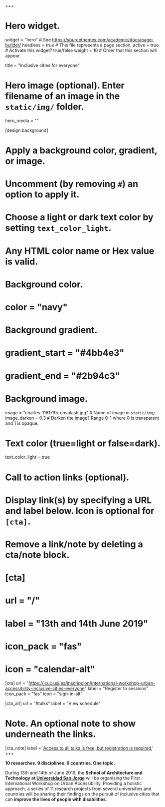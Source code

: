 +++
# Hero widget.
widget = "hero"  # See https://sourcethemes.com/academic/docs/page-builder/
headless = true  # This file represents a page section.
active = true  # Activate this widget? true/false
weight = 10  # Order that this section will appear.

title = "Inclusive cities for everyone"

# Hero image (optional). Enter filename of an image in the `static/img/` folder.
hero_media = ""

[design.background]
  # Apply a background color, gradient, or image.
  #   Uncomment (by removing `#`) an option to apply it.
  #   Choose a light or dark text color by setting `text_color_light`.
  #   Any HTML color name or Hex value is valid.

  # Background color.
  # color = "navy"

  # Background gradient.
  # gradient_start = "#4bb4e3"
  # gradient_end = "#2b94c3"

  # Background image.
  image = "charles-1161795-unsplash.jpg"  # Name of image in `static/img/`.
  image_darken = 0.3  # Darken the image? Range 0-1 where 0 is transparent and 1 is opaque.

  # Text color (true=light or false=dark).
  text_color_light = true

# Call to action links (optional).
#   Display link(s) by specifying a URL and label below. Icon is optional for `[cta]`.
#   Remove a link/note by deleting a cta/note block.
# [cta]
#   url = "/"
#   label = "13th and 14th June 2019"
#   icon_pack = "fas"
#   icon = "calendar-alt"

[cta]
  url = "https://icuc.usj.es/inscripcion/international-workshop-urban-accessibility-inclusive-cities-everyone"
  label = "Register to sessions"
  icon_pack = "fas"
  icon = "sign-in-alt"

[cta_alt]
  url = "#talks"
  label = "View schedule"

# Note. An optional note to show underneath the links.
[cta_note]
  label = '<a href="https://icuc.usj.es/inscripcion/international-workshop-urban-accessibility-inclusive-cities-everyone">Access to all talks is free, but registration is required.</a>'
+++

**10 researches. 9 disciplines. 6 countries. One topic.**

During 13th and 14th of June 2019, the **School of Architecture and Technology at [Universidad San Jorge](https://usj.es)** will be organizing the First International Workshop on Urban Accessibility. Providing a holistic approach, a series of 11 research projects from several universities and countries will be sharing their findings on the pursuit of inclusive cities that can **improve the lives of people with disabilities**.
